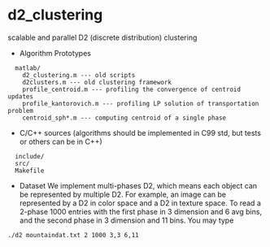 d2_clustering
=============

scalable and parallel D2 (discrete distribution) clustering

- Algorithm Prototypes
```
  matlab/
    d2_clustering.m --- old scripts
    d2clusters.m --- old clustering framework
    profile_centroid.m --- profiling the convergence of centroid updates
    profile_kantorovich.m --- profiling LP solution of transportation problem
    centroid_sph*.m --- computing centroid of a single phase
```
- C/C++ sources (algorithms should be implemented in C99 std, but tests or others can be in C++)
```
  include/
  src/
  Makefile
```
- Dataset
We implement multi-phases D2, which means each object can be represented
by multiple D2. For example, an image can be represented by a D2 in color
space and a D2 in texture space. To read a 2-phase 1000 entries with the 
first phase in 3 dimension and 6 avg bins, and the second phase  in 3 dimension
and 11 bins. You may type
```bash
./d2 mountaindat.txt 2 1000 3,3 6,11
```

